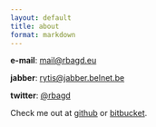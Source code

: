 ```yaml
---
layout: default
title: about
format: markdown
---
```


**e-mail**: <a href="mailto:mail@rbagd.eu">mail@rbagd.eu</a>

**jabber**: <a href="xmpp:rytis@jabber.belnet.be">rytis@jabber.belnet.be</a>

**twitter**: [@rbagd](http://twitter.com/rbagd)

Check me out at [github](http://github.com/rbagd) or [bitbucket](http://bitbucket.org/rbagd).
